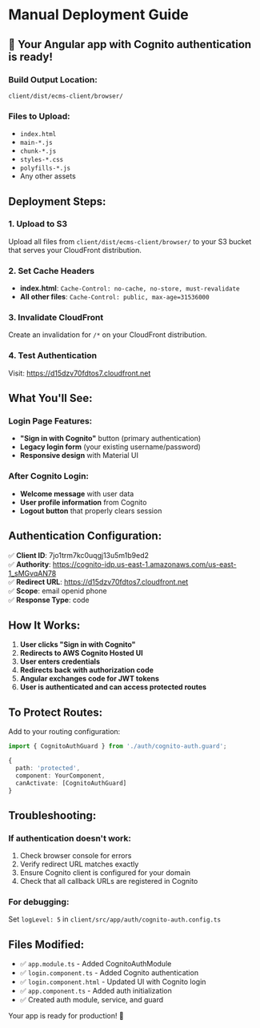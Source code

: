 # Manual Deployment Guide

## 🚀 Your Angular app with Cognito authentication is ready!

### Build Output Location:
```
client/dist/ecms-client/browser/
```

### Files to Upload:
- `index.html`
- `main-*.js`
- `chunk-*.js` 
- `styles-*.css`
- `polyfills-*.js`
- Any other assets

## Deployment Steps:

### 1. Upload to S3
Upload all files from `client/dist/ecms-client/browser/` to your S3 bucket that serves your CloudFront distribution.

### 2. Set Cache Headers
- **index.html**: `Cache-Control: no-cache, no-store, must-revalidate`
- **All other files**: `Cache-Control: public, max-age=31536000`

### 3. Invalidate CloudFront
Create an invalidation for `/*` on your CloudFront distribution.

### 4. Test Authentication
Visit: https://d15dzv70fdtos7.cloudfront.net

## What You'll See:

### Login Page Features:
- **"Sign in with Cognito"** button (primary authentication)
- **Legacy login form** (your existing username/password)
- **Responsive design** with Material UI

### After Cognito Login:
- **Welcome message** with user data
- **User profile information** from Cognito
- **Logout button** that properly clears session

## Authentication Configuration:
✅ **Client ID**: 7jo1trm7kc0uqgj13u5m1b9ed2  
✅ **Authority**: https://cognito-idp.us-east-1.amazonaws.com/us-east-1_sMGvqAN78  
✅ **Redirect URL**: https://d15dzv70fdtos7.cloudfront.net  
✅ **Scope**: email openid phone  
✅ **Response Type**: code  

## How It Works:

1. **User clicks "Sign in with Cognito"**
2. **Redirects to AWS Cognito Hosted UI**
3. **User enters credentials**
4. **Redirects back with authorization code**
5. **Angular exchanges code for JWT tokens**
6. **User is authenticated and can access protected routes**

## To Protect Routes:
Add to your routing configuration:
```typescript
import { CognitoAuthGuard } from './auth/cognito-auth.guard';

{
  path: 'protected',
  component: YourComponent,
  canActivate: [CognitoAuthGuard]
}
```

## Troubleshooting:

### If authentication doesn't work:
1. Check browser console for errors
2. Verify redirect URL matches exactly
3. Ensure Cognito client is configured for your domain
4. Check that all callback URLs are registered in Cognito

### For debugging:
Set `logLevel: 5` in `client/src/app/auth/cognito-auth.config.ts`

## Files Modified:
- ✅ `app.module.ts` - Added CognitoAuthModule
- ✅ `login.component.ts` - Added Cognito authentication
- ✅ `login.component.html` - Updated UI with Cognito login
- ✅ `app.component.ts` - Added auth initialization
- ✅ Created auth module, service, and guard

Your app is ready for production! 🎉
